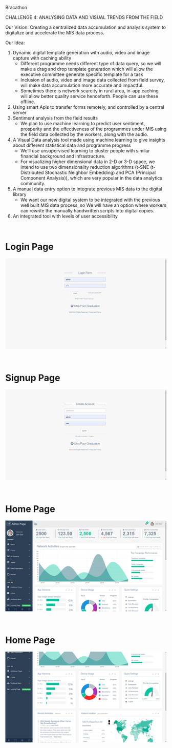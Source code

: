 Bracathon

CHALLENGE 4: ANALYSING DATA AND VISUAL TRENDS FROM THE FIELD

Our Vision:
     Creating a centralized data accumulation and analysis system to digitalize and accelerate the MIS data process.


Our Idea: 
1. Dynamic digital template generation with audio, video and image capture with caching ability
	- Different programme needs different type of data query, so we will make a drag and drop template generation which will allow the executive committee generate specific template for a task
	- Inclusion of audio, video and image data collected from field survey, will make data accumulation more accurate and impactful.
	- Sometimes there is network scarcity in rural area, in-app caching will allow better quality service henceforth. People can use these offline. 
2. Using smart Apis to transfer forms remotely, and controlled by a central server
3. Sentiment analysis from the field results
	- We plan to use machine learning to predict user sentiment, prosperity and the effectiveness of the programmes under MIS using the field data collected by the workers, along with the audio.
4. A Visual Data analysis tool made using machine learning to give insights about different statistical data and programme progress
	- We’ll use unsupervised learning to cluster people with similar financial background and infrastructure.
	- For visualizing higher dimensional data in 2-D or 3-D space, we intend to use two dimensionality reduction algorithms (t-SNE (t-Distributed Stochastic Neighbor Embedding) and PCA (Principal Component Analysis)), which are very popular in the data analytics community. 
5. A manual data entry option to integrate previous MIS data to the digital library
	- We want our new digital system to be integrated with the previous well built MIS data process, so We will have an option where workers can rewrite the manually handwritten scripts into digital copies.
6. An integrated tool with levels of user accessibility




&nbsp;  &nbsp;  &nbsp;  &nbsp;  &nbsp;

# Login Page #

![Login](https://github.com/snat1505027/Bracathon/blob/master/Demo/Screenshot%20from%202019-07-07%2006-51-16.png)




&nbsp;  &nbsp;  &nbsp;  &nbsp;  &nbsp;

# Signup Page #

![Signup](https://github.com/snat1505027/Bracathon/blob/master/Demo/Screenshot%20from%202019-07-07%2006-51-23.png)





&nbsp;  &nbsp;  &nbsp;  &nbsp;  &nbsp;

# Home Page #

![Homepage](https://github.com/snat1505027/Bracathon/blob/master/Demo/Screenshot%20from%202019-07-07%2006-38-18.png)





&nbsp;  &nbsp;  &nbsp;  &nbsp;  &nbsp;

# Home Page #

![Homepage2](https://github.com/snat1505027/Bracathon/blob/master/Demo/Screenshot%20from%202019-07-07%2006-17-21.png)







